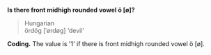 **Is there front midhigh rounded vowel ö [ø]?**

>Hungarian<br/>
>ördög [ˈørdøg] ‘devil’

**Coding.** The value is '1' if there is front midhigh rounded vowel ö [ø].
